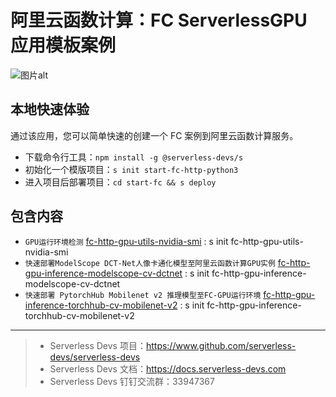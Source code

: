 # 阿里云函数计算：FC ServerlessGPU 应用模板案例

![图片alt](https://github.com/devsapp/start-fc-gpu/blob/main/materials/logo.png?raw=true)

## 本地快速体验

通过该应用，您可以简单快速的创建一个 FC 案例到阿里云函数计算服务。

- 下载命令行工具：`npm install -g @serverless-devs/s`
- 初始化一个模版项目：`s init start-fc-http-python3`
- 进入项目后部署项目：`cd start-fc && s deploy`

## 包含内容

- ```GPU运行环境检测``` [fc-http-gpu-utils-nvidia-smi](fc-http-gpu-utils-nvidia-smi/src) : s init fc-http-gpu-utils-nvidia-smi 
- ```快速部署ModelScope DCT-Net人像卡通化模型至阿里云函数计算GPU实例``` [fc-http-gpu-inference-modelscope-cv-dctnet](fc-http-gpu-inference-modelscope-cv-dctnet/src) : s init fc-http-gpu-inference-modelscope-cv-dctnet
- ```快速部署 PytorchHub Mobilenet v2 推理模型至FC-GPU运行环境``` [fc-http-gpu-inference-torchhub-cv-mobilenet-v2](fc-http-gpu-inference-torchhub-cv-mobilenet-v2) : s init fc-http-gpu-inference-torchhub-cv-mobilenet-v2

---

> - Serverless Devs 项目：https://www.github.com/serverless-devs/serverless-devs
> - Serverless Devs 文档：https://docs.serverless-devs.com
> - Serverless Devs 钉钉交流群：33947367

